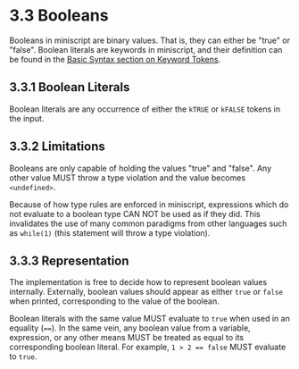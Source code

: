 # 3.3 Booleans
Booleans in miniscript are binary values. That is, they can either be "true" or "false". Boolean literals are keywords in miniscript, and their definition can be found in the [Basic Syntax section on Keyword Tokens](../basic_syntax/tokens.md#211-keyword-tokens).

## 3.3.1 Boolean Literals
Boolean literals are any occurrence of either the `kTRUE` or `kFALSE` tokens in the input.

## 3.3.2 Limitations
Booleans are only capable of holding the values "true" and "false". Any other value MUST throw a type violation and the value becomes `<undefined>`.

Because of how type rules are enforced in miniscript, expressions which do not evaluate to a boolean type CAN NOT be used as if they did. This invalidates the use of many common paradigms from other languages such as `while(1)` (this statement will throw a type violation).

## 3.3.3 Representation
The implementation is free to decide how to represent boolean values internally. Externally, boolean values should appear as either `true` or `false` when printed, corresponding to the value of the boolean.

Boolean literals with the same value MUST evaluate to `true` when used in an equality (`==`). In the same vein, any boolean value from a variable, expression, or any other means MUST be treated as equal to its corresponding boolean literal. For example, `1 > 2 == false` MUST evaluate to `true`.
